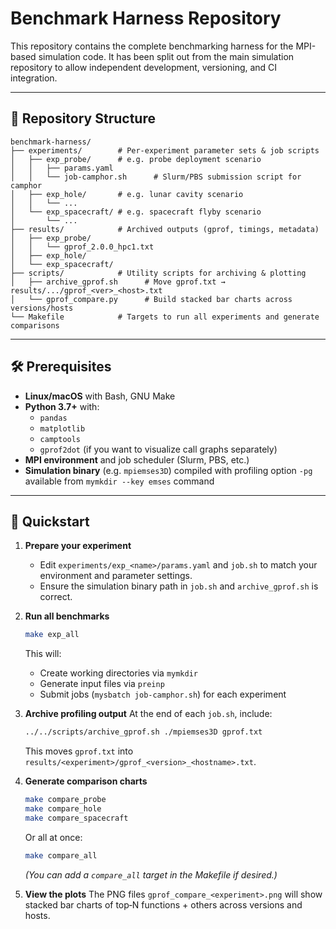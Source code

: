 # Benchmark Harness Repository

This repository contains the complete benchmarking harness for the MPI-based simulation code. It has been split out from the main simulation repository to allow independent development, versioning, and CI integration.

---

## 📂 Repository Structure

```
benchmark-harness/
├── experiments/        # Per-experiment parameter sets & job scripts
│   ├── exp_probe/      # e.g. probe deployment scenario
│   │   ├── params.yaml
│   │   └── job-camphor.sh      # Slurm/PBS submission script for camphor
│   ├── exp_hole/       # e.g. lunar cavity scenario
│   │   └── ...
│   └── exp_spacecraft/ # e.g. spacecraft flyby scenario
│       └── ...
├── results/            # Archived outputs (gprof, timings, metadata)
│   ├── exp_probe/
│   │   └── gprof_2.0.0_hpc1.txt
│   ├── exp_hole/
│   └── exp_spacecraft/
├── scripts/            # Utility scripts for archiving & plotting
│   ├── archive_gprof.sh      # Move gprof.txt → results/.../gprof_<ver>_<host>.txt
│   └── gprof_compare.py      # Build stacked bar charts across versions/hosts
└── Makefile            # Targets to run all experiments and generate comparisons
```

---

## 🛠 Prerequisites

* **Linux/macOS** with Bash, GNU Make
* **Python 3.7+** with:
  * `pandas`
  * `matplotlib`
  * `camptools`
  * `gprof2dot` (if you want to visualize call graphs separately)
* **MPI environment** and job scheduler (Slurm, PBS, etc.)
* **Simulation binary** (e.g. `mpiemses3D`) compiled with profiling option `-pg` available from `mymkdir --key emses` command

---

## 🚀 Quickstart

1. **Prepare your experiment**

   * Edit `experiments/exp_<name>/params.yaml` and `job.sh` to match your environment and parameter settings.
   * Ensure the simulation binary path in `job.sh` and `archive_gprof.sh` is correct.

2. **Run all benchmarks**

   ```bash
   make exp_all
   ```

   This will:

   * Create working directories via `mymkdir`
   * Generate input files via `preinp`
   * Submit jobs (`mysbatch job-camphor.sh`) for each experiment

3. **Archive profiling output**
   At the end of each `job.sh`, include:

   ```bash
   ../../scripts/archive_gprof.sh ./mpiemses3D gprof.txt
   ```

   This moves `gprof.txt` into `results/<experiment>/gprof_<version>_<hostname>.txt`.

4. **Generate comparison charts**

   ```bash
   make compare_probe
   make compare_hole
   make compare_spacecraft
   ```

   Or all at once:

   ```bash
   make compare_all
   ```

   *(You can add a `compare_all` target in the Makefile if desired.)*

5. **View the plots**
   The PNG files `gprof_compare_<experiment>.png` will show stacked bar charts of top‑N functions + others across versions and hosts.

